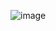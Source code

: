 ![image](https://github.com/oregonyuky/UNOESTE/assets/152916454/bfb8939e-85fc-4eb5-aa54-7012f3541fa8)

